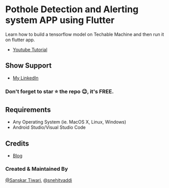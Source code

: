 
# Pothole Detection and Alerting system APP using Flutter

Learn how to build a tensorflow model on Techable Machine and then run it on flutter app.
* [Youtube Tutorial](https://www.youtube.com/watch?v=-5kUv47xKy0)

## Show Support
* [My LinkedIn](https://www.linkedin.com/in/snehitvaddi/)

### Don't forget to star ⭐ the repo 😉, it's FREE.

## Requirements
- Any Operating System (ie. MacOS X, Linux, Windows)
- Android Studio/Visual Studio Code

## Credits
* [Blog](https://medium.com/analytics-vidhya/machine-learning-for-flutter-developers-db15c23e3a60)

### Created & Maintained By

[@Sanskar Tiwari](https://github.com/theindianappguy), [@snehitvaddi](https://github.com/snehitvaddi)
